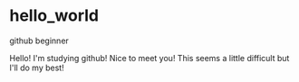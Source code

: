 # hello_world
github beginner

Hello!
I'm studying github! Nice to meet you!
This seems a little difficult but I'll do my best!
